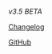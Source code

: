 *v3.5 BETA*

   [Changelog](https://teletype.in/@briclyaz/nlsound-v3-5-beta-changelog)

   [GitHub](https://github.com/Briclyaz/NLSound_module_QCom)
